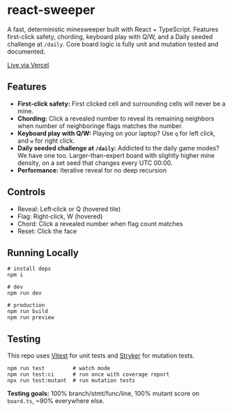 # react-sweeper

A fast, deterministic minesweeper built with React + TypeScript. Features first-click safety, chording, keyboard play with Q/W, and a Daily seeded challenge at `/daily`. Core board logic is fully unit and mutation tested and documented.

[Live via Vercel](https://react-sweeper-snowy.vercel.app/)

## Features

- **First-click safety:** First clicked cell and surrounding cells will never be a mine.
- **Chording:** Click a revealed number to reveal its remaining neighbors when number of neighboringe flags matches the number.
- **Keyboard play with Q/W:** Playing on your laptop? Use `q` for left click, and `w` for right click.
- **Daily seeded challenge at `/daily`:** Addicted to the daily game modes? We have one too. Larger-than-expert board with slightly higher mine density, on a set seed that changes every UTC 00:00.
- **Performance:** Iterative reveal for no deep recursion

## Controls

- Reveal: Left‑click or Q (hovered tile)
- Flag: Right‑click, W (hovered)
- Chord: Click a revealed number when flag count matches
- Reset: Click the face

## Running Locally

```
# install deps
npm i

# dev
npm run dev

# production
npm run build
npm run preview
```

## Testing
This repo uses [Vitest](https://vitest.dev/) for unit tests and [Stryker](https://stryker-mutator.io/) for mutation tests.
```
npm run test         # watch mode
npm run test:ci      # run once with coverage report
npx run test:mutant  # run mutation tests
```
**Testing goals:** 100% branch/stmt/func/line, 100% mutant score on `board.ts`, ~90% everywhere else.


